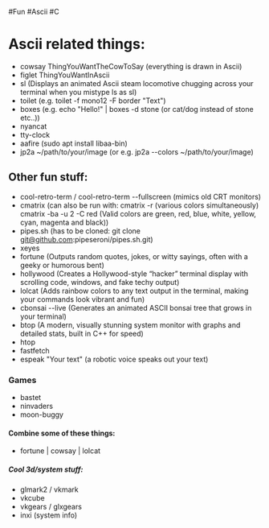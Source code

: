 #Fun
#Ascii
#C

# Ascii related things:
- cowsay ThingYouWantTheCowToSay (everything is drawn in Ascii)
- figlet ThingYouWantInAscii
- sl (Displays an animated Ascii steam locomotive chugging across your terminal when you mistype ls as sl)
- toilet (e.g. toilet -f mono12 -F border "Text")
- boxes (e.g. echo "Hello!" | boxes -d stone (or cat/dog instead of stone etc..))
- nyancat
- tty-clock
- aafire (sudo apt install libaa-bin)
- jp2a ~/path/to/your/image (or e.g. jp2a --colors ~/path/to/your/image)

## Other fun stuff:
- cool-retro-term / cool-retro-term --fullscreen (mimics old CRT monitors)
- cmatrix (can also be run with: cmatrix -r (various colors simultaneously) cmatrix -ba -u 2 -C red (Valid colors are green, red, blue, white, yellow, cyan, magenta and black))
- pipes.sh (has to be cloned: git clone git@github.com:pipeseroni/pipes.sh.git)
- xeyes
- fortune (Outputs random quotes, jokes, or witty sayings, often with a geeky or humorous bent)
- hollywood (Creates a Hollywood-style “hacker” terminal display with scrolling code, windows, and fake techy output)
- lolcat (Adds rainbow colors to any text output in the terminal, making your commands look vibrant and fun)
- cbonsai --live (Generates an animated ASCII bonsai tree that grows in your terminal)
- btop (A modern, visually stunning system monitor with graphs and detailed stats, built in C++ for speed)
- htop
- fastfetch
- espeak "Your text" (a robotic voice speaks out your text)

### Games
- bastet
- ninvaders
- moon-buggy

#### Combine some of these things:
- fortune | cowsay | lolcat

##### Cool 3d/system stuff:
- glmark2 / vkmark
- vkcube
- vkgears / glxgears
- inxi (system info)
